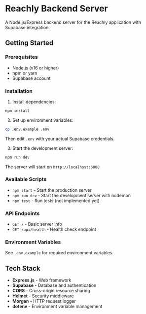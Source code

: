 # Reachly Backend Server

A Node.js/Express backend server for the Reachly application with Supabase integration.

## Getting Started

### Prerequisites
- Node.js (v16 or higher)
- npm or yarn
- Supabase account

### Installation

1. Install dependencies:
```bash
npm install
```

2. Set up environment variables:
```bash
cp .env.example .env
```
Then edit `.env` with your actual Supabase credentials.

3. Start the development server:
```bash
npm run dev
```

The server will start on `http://localhost:5000`

### Available Scripts

- `npm start` - Start the production server
- `npm run dev` - Start the development server with nodemon
- `npm test` - Run tests (not implemented yet)

### API Endpoints

- `GET /` - Basic server info
- `GET /api/health` - Health check endpoint

### Environment Variables

See `.env.example` for required environment variables.

## Tech Stack

- **Express.js** - Web framework
- **Supabase** - Database and authentication
- **CORS** - Cross-origin resource sharing
- **Helmet** - Security middleware
- **Morgan** - HTTP request logger
- **dotenv** - Environment variable management